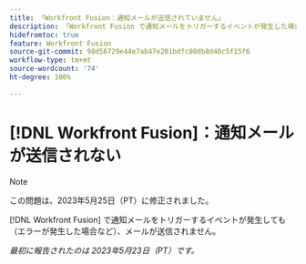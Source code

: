 ```yaml
---
title: 「Workfront Fusion：通知メールが送信されていません」
description: 「Workfront Fusion で通知メールをトリガーするイベントが発生した場合（エラーが発生した場合など）、メールが送信されません。」
hidefromtoc: true
feature: Workfront Fusion
source-git-commit: 98d56729e44e7ab47e201bdfc00db8d40c5f15f6
workflow-type: tm+mt
source-wordcount: '74'
ht-degree: 100%

---
```



# [!DNL Workfront Fusion]：通知メールが送信されない

>[!NOTE]
>
>この問題は、2023年5月25日（PT）に修正されました。

[!DNL Workfront Fusion] で通知メールをトリガーするイベントが発生しても（エラーが発生した場合など）、メールが送信されません。

_最初に報告されたのは 2023年5月23日（PT）です。_

